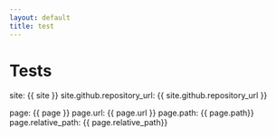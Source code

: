 ```yaml
---
layout: default
title: test
---
```


# Tests

site: {{ site }}
site.github.repository_url: {{ site.github.repository_url }}

page: {{ page }}
page.url: {{ page.url }}
page.path: {{ page.path}}
page.relative_path: {{ page.relative_path}}

